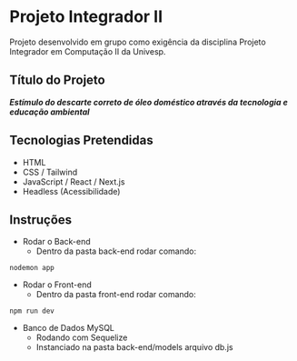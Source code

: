 # Projeto Integrador II
 Projeto desenvolvido em grupo como exigência da disciplina Projeto Integrador em Computação II da Univesp.
## Título do Projeto
***Estímulo do descarte correto de óleo doméstico através da tecnologia e educação ambiental***
## Tecnologias Pretendidas
* HTML
* CSS / Tailwind
* JavaScript / React / Next.js
* Headless (Acessibilidade)
## Instruções
* Rodar o Back-end
  * Dentro da pasta back-end rodar comando: 
```
nodemon app
```
* Rodar o Front-end
  * Dentro da pasta front-end rodar comando:
```
npm run dev
```
* Banco de Dados MySQL
  * Rodando com Sequelize
  * Instanciado na pasta back-end/models arquivo db.js